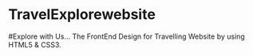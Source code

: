 # TravelExplorewebsite
#Explore with Us... The FrontEnd Design for Travelling Website by using HTML5 &amp; CSS3.

